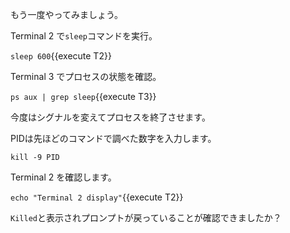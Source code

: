 もう一度やってみましょう。

Terminal 2 で`sleep`コマンドを実行。

`sleep 600`{{execute T2}}

Terminal 3 でプロセスの状態を確認。

`ps aux | grep sleep`{{execute T3}}

今度はシグナルを変えてプロセスを終了させます。

PIDは先ほどのコマンドで調べた数字を入力します。

`kill -9 PID`

Terminal 2 を確認します。

`echo "Terminal 2 display"`{{execute T2}}

`Killed`と表示されプロンプトが戻っていることが確認できましたか？
